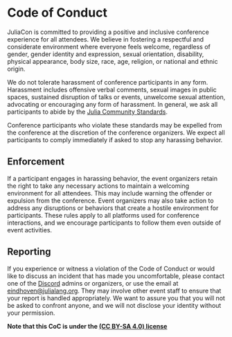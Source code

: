 # Code of Conduct

JuliaCon is committed to providing a positive and inclusive conference experience for all attendees. We believe in fostering a respectful and considerate environment where everyone feels welcome, regardless of gender, gender identity and expression, sexual orientation, disability, physical appearance, body size, race, age, religion, or national and ethnic origin.

We do not tolerate harassment of conference participants in any form. Harassment includes offensive verbal comments, sexual images in public spaces, sustained disruption of talks or events, unwelcome sexual attention, advocating or encouraging any form of harassment. In general, we ask all participants to abide by the [Julia Community Standards](https://julialang.org/community/standards/).

Conference participants who violate these standards may be expelled from the conference at the discretion of the conference organizers. We expect all participants to comply immediately if asked to stop any harassing behavior.

## Enforcement

If a participant engages in harassing behavior, the event organizers retain the right to take any necessary actions to maintain a welcoming environment for all attendees. This may include warning the offender or expulsion from the conference. Event organizers may also take action to address any disruptions or behaviors that create a hostile environment for participants. These rules apply to all platforms used for conference interactions, and we encourage participants to follow them even outside of event activities.

## Reporting

If you experience or witness a violation of the Code of Conduct or would like to discuss an incident that has made you uncomfortable, please contact one of the [Discord](https://discord.gg/hYeUhkPKfD) admins or organizers, or use the email at [eindhoven@julialang.org](mailto:eindhoven@julialang.org). They may involve other event staff to ensure that your report is handled appropriately. We want to assure you that you will not be asked to confront anyone, and we will not disclose your identity without your permission.

__Note that this CoC is under the [(CC BY-SA 4.0) license](https://creativecommons.org/licenses/by-sa/4.0/)__